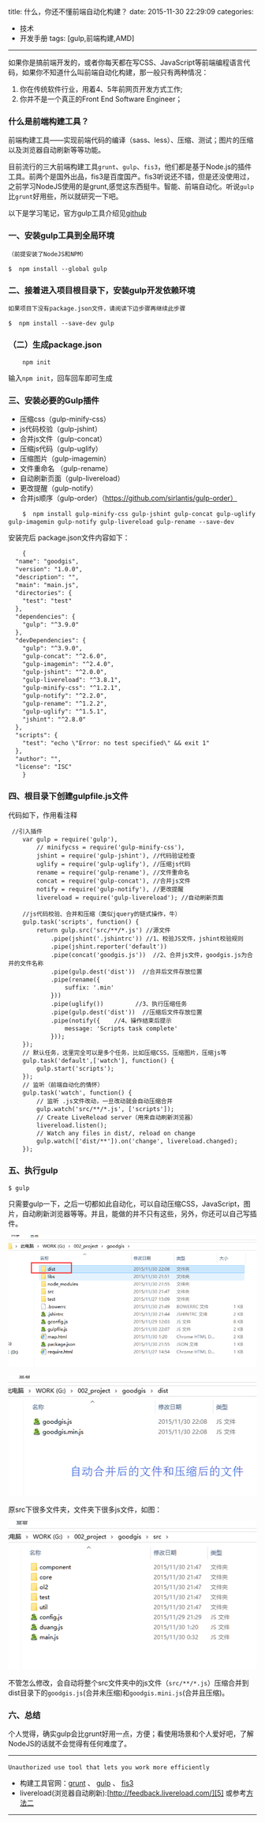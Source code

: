 title: 什么，你还不懂前端自动化构建？
date: 2015-11-30 22:29:09
categories:
- 技术
- 开发手册
tags: [gulp,前端构建,AMD]
---

如果你是搞前端开发的，或者你每天都在写CSS、JavaScript等前端编程语言代码，如果你不知道什么叫前端自动化构建，那一般只有两种情况：

 1. 你在传统软件行业，用着4、5年前网页开发方式工作;
 2. 你并不是一个真正的Front End Software Engineer；

### 什么是前端构建工具？

前端构建工具——实现前端代码的编译（sass、less）、压缩、测试；图片的压缩以及浏览器自动刷新等等功能。

目前流行的三大前端构建工具`grunt`、`gulp`、`fis3`，他们都是基于Node.js的插件工具。前两个是国外出品，fis3是百度国产。fis3听说还不错，但是还没使用过，之前学习NodeJS使用的是grunt,感觉这东西挺牛。智能、前端自动化。听说`gulp`比`grunt`好用些，所以就研究一下吧。

<!--more-->
以下是学习笔记，官方gulp工具介绍见[github][9]

### 一、安装gulp工具到全局环境
`（前提安装了NodeJS和NPM）`

    $  npm install --global gulp

### 二、接着进入项目根目录下，安装gulp开发依赖环境
`如果项目下没有package.json文件，请阅读下边步骤再继续此步骤`

    $  npm install --save-dev gulp
    
### （二）生成package.json
    
        npm init

输入`npm init`，回车回车即可生成

### 三、安装必要的Gulp插件

 - 压缩css（gulp-minify-css）
 - js代码校验（gulp-jshint）
 - 合并js文件（gulp-concat）
 - 压缩js代码（gulp-uglify）
 - 压缩图片（gulp-imagemin）
 - 文件重命名 （gulp-rename）
 - 自动刷新页面（gulp-livereload）
 - 更改提醒（gulp-notify）
 - 合并js顺序（gulp-order）（https://github.com/sirlantis/gulp-order）

```
    $  npm install gulp-minify-css gulp-jshint gulp-concat gulp-uglify gulp-imagemin gulp-notify gulp-livereload gulp-rename --save-dev
```
安装完后 package.json文件内容如下：

        {
      "name": "goodgis",
      "version": "1.0.0",
      "description": "",
      "main": "main.js",
      "directories": {
        "test": "test"
      },
      "dependencies": {
        "gulp": "^3.9.0"
      },
      "devDependencies": {
        "gulp": "^3.9.0",
        "gulp-concat": "^2.6.0",
        "gulp-imagemin": "^2.4.0",
        "gulp-jshint": "^2.0.0",
        "gulp-livereload": "^3.8.1",
        "gulp-minify-css": "^1.2.1",
        "gulp-notify": "^2.2.0",
        "gulp-rename": "^1.2.2",
        "gulp-uglify": "^1.5.1",
        "jshint": "^2.8.0"
      },
      "scripts": {
        "test": "echo \"Error: no test specified\" && exit 1"
      },
      "author": "",
      "license": "ISC"
        }

### 四、根目录下创建gulpfile.js文件

代码如下，作用看注释

     //引入插件
        var gulp = require('gulp'),
            // minifycss = require('gulp-minify-css'),
            jshint = require('gulp-jshint'), //代码验证检查
            uglify = require('gulp-uglify'), //压缩js代码
            rename = require('gulp-rename'), //文件重命名
            concat = require('gulp-concat'), //合并js文件
            notify = require('gulp-notify'), //更改提醒
            livereload = require('gulp-livereload'); //自动刷新页面
        
        //js代码校验、合并和压缩（类似jquery的链式操作，牛）
        gulp.task('scripts', function() {
            return gulp.src('src/**/*.js') //源文件
                .pipe(jshint('.jshintrc')) //1、校验JS文件，jshint校验规则
                .pipe(jshint.reporter('default')) 
                .pipe(concat('goodgis.js'))  //2、合并js文件，goodgis.js为合并的文件名称
                .pipe(gulp.dest('dist'))  //合并后文件存放位置
                .pipe(rename({
                    suffix: '.min'
                }))
                .pipe(uglify())         //3、执行压缩任务
                .pipe(gulp.dest('dist'))  //压缩后文件存放位置
                .pipe(notify({    //4、操作结束后提示
                    message: 'Scripts task complete'
                }));
        });
        // 默认任务，这里完全可以是多个任务，比如压缩CSS，压缩图片，压缩js等
        gulp.task('default',['watch'], function() {
            gulp.start('scripts');
        });
        // 监听（前端自动化的情怀）
        gulp.task('watch', function() {
            // 监听 .js文件改动，一旦改动就会自动压缩合并
            gulp.watch('src/**/*.js', ['scripts']);
            // Create LiveReload server（用来自动刷新浏览器）
            livereload.listen();
            // Watch any files in dist/, reload on change
            gulp.watch(['dist/**']).on('change', livereload.changed);
        });
    
### 五、执行gulp

    $ gulp
    
只需要gulp一下，之后一切都如此自动化，可以自动压缩CSS，JavaScript，图片，自动刷新浏览器等等。并且，能做的并不只有这些，另外，你还可以自己写插件。

![新增了dist文件夹][1]

![里边就是合并压缩的文件][7]

原src下很多文件夹，文件夹下很多js文件，如图：

![src文件夹][8]

不管怎么修改，会自动将整个src文件夹中的js文件（`src/**/*.js`）压缩合并到dist目录下的`goodgis.js`(合并未压缩)和`goodgis.mini.js`(合并且压缩)。


### 六、总结

个人觉得，确实gulp会比grunt好用一点，方便；看使用场景和个人爱好吧，了解NodeJS的话就不会觉得有任何难度了。

----

`Unauthorized use tool that lets you work more efficiently`

 - 构建工具官网：[grunt][2]  、  [gulp][3]   、 [fis3][4]
 - livereload(浏览器自动刷新):[http://feedback.livereload.com/][5]    或参考[方法二][6]

 
----


  [1]: /static/img/gulp-intro1.png
  [2]: http://gruntjs.com/
  [3]: http://gulpjs.com/
  [4]: http://fis.baidu.com/
  [5]: http://feedback.livereload.com/
  [6]: http://feedback.livereload.com/knowledgebase/articles/86180-how-do-i-add-the-script-tag-manually-
  [9]: https://github.com/gulpjs/gulp/blob/master/docs/getting-started.md
  [7]: /static/img/gulp-intro2.png
  [8]: /static/img/gulp-intro0.png